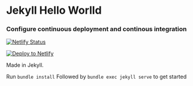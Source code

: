 # Jekyll Hello Worlld
### Configure continuous deployment and continous integration
[![Netlify Status](https://api.netlify.com/api/v1/badges/8d555948-d463-424d-b814-6bdd54fa471a/deploy-status)](https://app.netlify.com/sites/caribtechgenius/deploys) 

[![Deploy to Netlify](https://www.netlify.com/img/deploy/button.svg)](https://app.netlify.com/start/deploy?repository=https://github.com/Canice-James/Caribbean-Tech-Genius)


Made in Jekyll. 

 Run 
 ``` bundle install ```
Followed by ``` bundle exec jekyll serve ``` to get started
